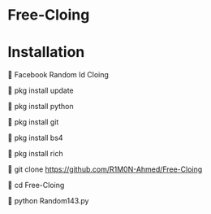 # Free-Cloing

# Installation

💛 Facebook Random Id Cloing

💚 pkg install update

💚 pkg install python

💚 pkg install git

💚 pkg install bs4

💚 pkg install rich

💚 git clone https://github.com/R1M0N-Ahmed/Free-Cloing

💚 cd Free-Cloing

💚 python Random143.py 
